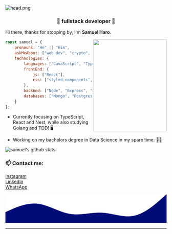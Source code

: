 ![head.png](https://i.imgur.com/xdhf60h.png)

<h3 align="center">🚀 fullstack developer 🚀</h3>

Hi there, thanks for stopping by, I'm **Samuel Haro**.

<img align='right' src="https://media1.giphy.com/media/CuuSHzuc0O166MRfjt/giphy.gif?cid=ecf05e47ejrqne2ds1wwk2lyjjfok4rnubowzsnnze5k3p1v&rid=giphy.gif&ct=g" width="230" height="288">

```javascript
const samuel = {
    pronouns: "He" || "Him",
    askMeAbout: ["web dev", "crypto", "football"],
    technologies: {
        languages: ["JavaScript", "TypeScript"],
        frontEnd: {
            js: ["React"],
            css: ["styled-components", "tailwind"]
        },
        backEnd: ["Node", "Express", "Nest"],
        databases: ["Mongo", "Postgres", "SQLite"],
    }
};
```

- Currently focusing on TypeScript, React and Nest, while also studying Golang and TDD! 🖥️

- Working on my bachelors degree in Data Science in my spare time. 👨‍💻


![samuel's github stats]("https://github-readme-stats.vercel.app/api?username=samuelharo97&hide=contribs,prs&count_private=true&show_icons=true")

<h3> 📫 Contact me: </h3>
<a href="https://www.instagram.com/samuelharo_/">Instagram</a> <br>
<a href="https://www.linkedin.com/in/samuel-haro-b14551236//">LinkedIn</a><br>
<a href="https://api.whatsapp.com/send?phone=5515998013934">WhatsApp<a/>
 
![bottom.png](https://raw.githubusercontent.com/iCharlesZ/FigureBed/master/img/readme-bottom.png)

---




